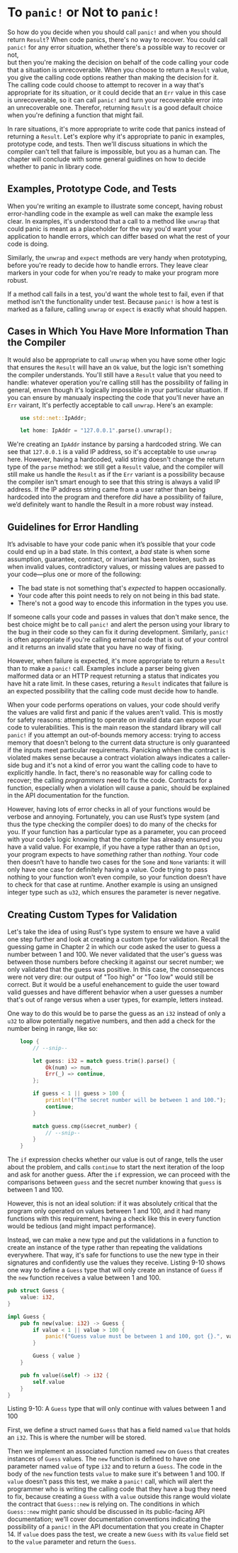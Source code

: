 # To `panic!` or Not to `panic!`

So how do you decide when you should call `panic!` and when you should return `Result`?
When code panics, there's no way to recover.
You could call `panic!` for any error situation,
whether there's a possible way to recover or not,  
but then you're making the decision on behalf of the code calling your code that a situation is unrecoverable.
When you choose to return a `Result` value,
you give the calling code
options reather than making the decision for it.
The calling code could choose to attempt to recover in a way that's appropriate for its situation,
or it could decide that an `Err` value in this case is unrecoverable,
so it can call `panic!` and turn your recoverable error into an unrecoverable one.
Therefor, returning `Result` is a good default choice when you're defining a function that might fail.

In rare situations,
it's more appropriate to write code that panics instead of returning a `Result`.
Let's explore why it's appropriate to panic in examples,
prototype code, and tests. Then we'll discuss situations in which the compiler can't tell that failure is impossible,
but you as a human can. The chapter will conclude with some general guidlines on how to decide whether to panic in library code.

## Examples, Prototype Code, and Tests

When you're writing an example to illustrate some concept, having robust error-handling code in the example as well can make the example less clear.
In examples, it's understood that a call to a method like `unwrap` that could panic is meant as a placeholder
for the way
you'd want your application to handle errors, which can differ based on what the rest of your code is doing.

Similarly, the `unwrap` and `expect` methods are very handy
when prototyping,
before you're ready to decide how to handle errors.
They leave clear markers in your code for when you're ready
to make your program more robust.

If a method call fails in a test,
you'd want the whole test to fail,
even if that method isn't the functionality under test.
Because `panic!` is how a test is marked as a failure,
calling `unwrap` or `expect` is exactly what should happen.

## Cases in Which You Have More Information Than the Compiler

It would also be appropriate to call `unwrap` when you have some other logic that ensures the `Result` will have an `Ok` value,
but the logic isn't something the compiler understands.
You'll still have a `Result` value that you need to handle:
whatever operation you're calling
still has the possibility of failing in general,
enven though it's logically impossible in your particular situation.
If you can ensure by manuaaly inspecting
the code that you'll never have an `Err` vairant,
It's perfectly acceptable to call `unwrap`.
Here's an example:

```rs
    use std::net::IpAddr;

    let home: IpAddr = "127.0.0.1".parse().unwrap();
```

We're creating an `IpAddr` instance by parsing a hardcoded string.
We can see that `127.0.0.1` is a valid IP address,
so it's acceptable to use `unwrap` here.
However, having a hardcoded, valid string doesn't change the return type of the `parse` method:
we still get a `Result` value,
and the compiler will still make us handle the `Result` as if the `Err` variant is a possibility because the compiler isn't smart enough to see that this string is always a valid IP address. If the IP address string came from a user rather than being hardcoded into the program and therefore _did_ have a possibility of failure, we’d definitely want to handle the Result in a more robust way instead.

## Guidelines for Error Handling

It’s advisable to have your code panic when it’s possible that your code could end up in a bad state. In this context, a _bad_ state is when some assumption, guarantee, contract, or invariant has been broken, such as when invalid values, contradictory values, or missing values are passed to your code—plus one or more of the following:

- The bad state is not something that's _expected_ to happen occasionally.
- Your code after this point needs to rely on not being in this bad state.
- There's not a good way to encode this information in the types you use.

If someone calls your code and passes in values
that don't make sence,
the best choice might be to call `panic!` and alert
the person using your library to the bug in their code so they can fix it
during development.
Similarly, `panic!` is often appropriate if you're calling external code that is out of your control and it returns an invalid state that you have no way of fixing.

However, when failure is expected,
it's more appropriate to return a `Result` than to make a `panic!` call.
Examples include a parser being given malformed data or an HTTP request
returning a status that indicates you have hit a rate limit.
In these cases,
returing a `Result` indicates that failure is an expected possibility
that the calling code must decide how to handle.

When your code performs operations on values,
your code should verify the values are valid
first and panic if the values aren't valid.
This is mostly for safety reasons:
attempting to operate on invalid data can expose your code
to vulerabilities.
This is the main reason the standard library will call `panic!` if you attempt an out-of-bounds memory access: trying to access memory that doesn't belong to the current data structure is only guaranteed if the inputs meet particular requirements.
Panicking whhen the contract is violated makes sense because a contract violation always indicates a caller-side bug and it's not a kind of error
you want the calling code to have to explicitly handle.
In fact, there's no reasonable way for calling code to recover;
the calling _programmers_ need to fix the code.
Contracts for a function, especially when a violation will cause a panic,
should be explained in the API documentation for the function.

However, having lots of error checks in all of your functions would be verbose and annoying.
Fortunately, you can use Rust’s type system (and thus the type checking the compiler does) to do many of the checks for you. If your function has a particular type as a parameter, you can proceed with your code’s logic knowing that the compiler has already ensured you have a valid value. For example, if you have a type rather than an `Option`, your program expects to have _something_ rather than _nothing_. Your code then doesn’t have to handle two cases for the `Some` and `None` variants: it will only have one case for definitely having a value. Code trying to pass nothing to your function won’t even compile, so your function doesn’t have to check for that case at runtime. Another example is using an unsigned integer type such as `u32`, which ensures the parameter is never negative.

## Creating Custom Types for Validation

Let's take the idea of using Rust's type system to ensure
we have a valid one step further and look at creating a custom type for validation.
Recall the guessing game in Chapter 2 in which
our code asked the user to guess a number between 1 and 100.
We never validated that the user's guess was between those numbers
before checking it against our secret number;
we only validated that the guess was positive.
In this case, the consequences were not very dire:
our output of "Too high" or "Too low" would still be correct.
But it would be a useful enehancement to guide the user toward valid guesses and have different behavior when a user guesses a number that's out of range versus when a user types, for example, letters instead.

One way to do this would be to parse the guess as an `i32` instead of only a `u32` to allow potentially negative numbers,
and then add a check for the number being in range, like so:

```rs
    loop {
        // --snip--

        let guess: i32 = match guess.trim().parse() {
            Ok(num) => num,
            Err(_) => continue,
        };

        if guess < 1 || guess > 100 {
            println!("The secret number will be between 1 and 100.");
            continue;
        }

        match guess.cmp(&secret_number) {
            // --snip--
        }
    }
```

The `if` expression checks whether our value is out of range,
tells the user about the problem,
and calls `continue` to start the next iteration of the loop and ask for another guess.
After the `if` expression,
we can proceed with the comparisons between `guess` and the secret number knowing that `guess` is between 1 and 100.

However, this is not an ideal solution:
if it was absolutely critical that the program only operated on values
between 1 and 100, and it had many functions with this requirement,
having a check like this in every function would be tedious (and might impact performance).

Instead, we can make a new type and put the validations in a function
to create an instance of the type rather than repeating the validations everywhere.
That way, it's safe for functions
to use the new type in their signatures and confidently use the values
they receive.
Listing 9-10 shows one way to define a `Guess` type that will only create an instance of `Guess` if the `new` function
receives a value between 1 and 100.

```rs
pub struct Guess {
    value: i32,
}

impl Guess {
    pub fn new(value: i32) -> Guess {
        if value < 1 || value > 100 {
            panic!("Guess value must be between 1 and 100, got {}.", value)
        }

        Guess { value }
    }

    pub fn value(&self) -> i32 {
        self.value
    }
}
```

Listing 9-10: A `Guess` type that will only continue with values between 1 and 100

First, we define a struct named `Guess` that has a field named `value` that holds an `i32`.
This is where the number will be stored.

Then we implement an associated function named `new` on `Guess` that
creates instances of `Guess` values.
The `new` function is defined to have one parameter named `value` of type
`i32` and to return a `Guess`.
The code in the body of the `new` function tests
`value` to make sure it's between 1 and 100.
If `value` doesn't pass this test,
we make a `panic!` call,
which will alert the programmer who is writing the calling code
that they have a bug they need to fix,
because creating a `Guess` with a `value` outside this range
would violate the contract that `Guess::new` is relying on.
The conditions in which `Guess::new` might panic should be discussed in its public-facing API documentation;
we'll cover documentation conventions
indicating the possibility of a `panic!` in the API documentation that you
create in Chapter 14.
If `value` does pass the test,
we create a new `Guess`
with its `value` field set to the `value` parameter and
return the `Guess`.
